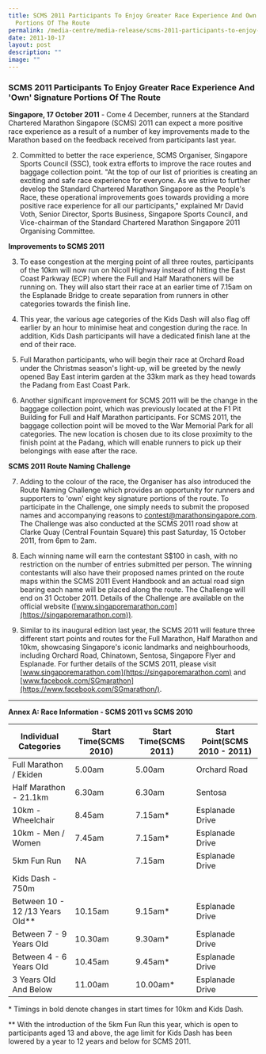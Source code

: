 ```yaml
---
title: SCMS 2011 Participants To Enjoy Greater Race Experience And Own Signature
  Portions Of The Route
permalink: /media-centre/media-release/scms-2011-participants-to-enjoy-greater-race/
date: 2011-10-17
layout: post
description: ""
image: ""
---
```

### **SCMS 2011 Participants To Enjoy Greater Race Experience And 'Own' Signature Portions Of The Route**

**Singapore, 17 October 2011** - Come 4 December, runners at the Standard Chartered Marathon Singapore (SCMS) 2011 can expect a more positive race experience as a result of a number of key improvements made to the Marathon based on the feedback received from participants last year.

2. Committed to better the race experience, SCMS Organiser, Singapore Sports Council (SSC), took extra efforts to improve the race routes and baggage collection point. "At the top of our list of priorities is creating an exciting and safe race experience for everyone. As we strive to further develop the Standard Chartered Marathon Singapore as the People's Race, these operational improvements goes towards providing a more positive race experience for all our participants," explained Mr David Voth, Senior Director, Sports Business, Singapore Sports Council, and Vice-chairman of the Standard Chartered Marathon Singapore 2011 Organising Committee.

**Improvements to SCMS 2011**

3. To ease congestion at the merging point of all three routes, participants of the 10km will now run on Nicoll Highway instead of hitting the East Coast Parkway (ECP) where the Full and Half Marathoners will be running on. They will also start their race at an earlier time of 7.15am on the Esplanade Bridge to create separation from runners in other categories towards the finish line.

4. This year, the various age categories of the Kids Dash will also flag off earlier by an hour to minimise heat and congestion during the race. In addition, Kids Dash participants will have a dedicated finish lane at the end of their race.

5. Full Marathon participants, who will begin their race at Orchard Road under the Christmas season's light-up, will be greeted by the newly opened Bay East interim garden at the 33km mark as they head towards the Padang from East Coast Park.

6. Another significant improvement for SCMS 2011 will be the change in the baggage collection point, which was previously located at the F1 Pit Building for Full and Half Marathon participants. For SCMS 2011, the baggage collection point will be moved to the War Memorial Park for all categories. The new location is chosen due to its close proximity to the finish point at the Padang, which will enable runners to pick up their belongings with ease after the race.

**SCMS 2011 Route Naming Challenge**

7. Adding to the colour of the race, the Organiser has also introduced the Route Naming Challenge which provides an opportunity for runners and supporters to 'own' eight key signature portions of the route. To participate in the Challenge, one simply needs to submit the proposed names and accompanying reasons to [contest@marathonsingapore.com](mailto:contest@marathonsingapore.com). The Challenge was also conducted at the SCMS 2011 road show at Clarke Quay (Central Fountain Square) this past Saturday, 15 October 2011, from 6pm to 2am.

8. Each winning name will earn the contestant S$100 in cash, with no restriction on the number of entries submitted per person. The winning contestants will also have their proposed names printed on the route maps within the SCMS 2011 Event Handbook and an actual road sign bearing each name will be placed along the route. The Challenge will end on 31 October 2011. Details of the Challenge are available on the official website ([www.singaporemarathon.com](https://singaporemarathon.com)).

9. Similar to its inaugural edition last year, the SCMS 2011 will feature three different start points and routes for the Full Marathon, Half Marathon and 10km, showcasing Singapore's iconic landmarks and neighbourhoods, including Orchard Road, Chinatown, Sentosa, Singapore Flyer and Esplanade. For further details of the SCMS 2011, please visit [www.singaporemarathon.com](https://singaporemarathon.com) and [www.facebook.com/SGmarathon](https://www.facebook.com/SGmarathon/).

---

**Annex A: Race Information - SCMS 2011 vs SCMS 2010**

| Individual Categories | Start Time(SCMS 2010) | Start Time(SCMS 2011) | Start Point(SCMS 2010 - 2011) |
| --------------------- | --------------------- | --------------------- | ----------------------------- |
| Full Marathon / Ekiden | 5.00am | 5.00am | Orchard Road |
| Half Marathon - 21.1km | 6.30am | 6.30am | Sentosa
| 10km - Wheelchair | 8.45am | 7.15am* | Esplanade Drive |
| 10km - Men / Women | 7.45am | 7.15am* | Esplanade Drive |
| 5km Fun Run | NA | 7.15am | Esplanade Drive |
| Kids Dash - 750m |
| Between 10 - 12 /13 Years Old\*\* | 10.15am | 9.15am\* | Esplanade Drive |
| Between 7 - 9 Years Old | 10.30am | 9.30am\* | Esplanade Drive |
| Between 4 - 6 Years Old | 10.45am | 9.45am\* | Esplanade Drive |
| 3 Years Old And Below | 11.00am | 10.00am\* | Esplanade Drive |

\* Timings in bold denote changes in start times for 10km and Kids Dash.

\*\* With the introduction of the 5km Fun Run this year, which is open to participants aged 13 and above, the age limit for Kids Dash has been lowered by a year to 12 years and below for SCMS 2011.